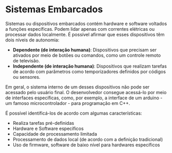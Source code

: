# Sistemas Embarcados

Sistemas ou dispositivos embarcados contém hardware e software voltados a funções específicas. Podem lidar apenas com correntes elétricas ou processar dados localmente. É possível afirmar que esses dispositivos têm dois níveis de autonomia:

- **Dependente (de interação humana)**: Dispositivos que precisam ser ativados por meio de botões ou comandos, como um controle remoto de televisão.
- **Independente (de interação humana)**: Dispositivos que realizam tarefas de acordo com parâmetros como temporizadores definidos por códigos ou sensores.

Em geral, o sistema interno de um desses dispositivos não pode ser acessado pelo usuário final. O desenvolvedor consegue acessá-lo por meio de interfaces específicas, como, por exemplo, a interface de um arduino - um famoso microcontrolador - para programação em C++.

É possível identificá-los de acordo com algumas características:

- Realiza tarefas pré-definidas
- Hardware e Software específicos
- Capacidade de processamento limitada
- Processamento de dados local (de acordo com a definição tradicional)
- Uso de firmware, software de baixo nível para hardwares específicos